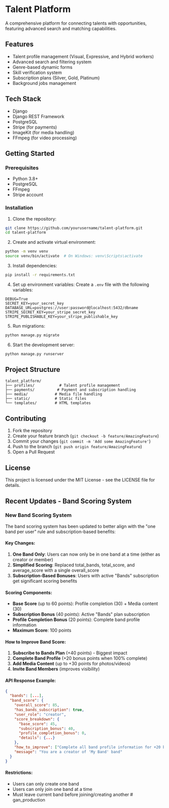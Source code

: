 # Talent Platform

A comprehensive platform for connecting talents with opportunities, featuring advanced search and matching capabilities.

## Features

- Talent profile management (Visual, Expressive, and Hybrid workers)
- Advanced search and filtering system
- Genre-based dynamic forms
- Skill verification system
- Subscription plans (Silver, Gold, Platinum)
- Background jobs management

## Tech Stack

- Django
- Django REST Framework
- PostgreSQL
- Stripe (for payments)
- ImageKit (for media handling)
- FFmpeg (for video processing)

## Getting Started

### Prerequisites

- Python 3.8+
- PostgreSQL
- FFmpeg
- Stripe account

### Installation

1. Clone the repository:
```bash
git clone https://github.com/yourusername/talent-platform.git
cd talent-platform
```

2. Create and activate virtual environment:
```bash
python -m venv venv
source venv/bin/activate  # On Windows: venv\Scripts\activate
```

3. Install dependencies:
```bash
pip install -r requirements.txt
```

4. Set up environment variables:
Create a `.env` file with the following variables:
```
DEBUG=True
SECRET_KEY=your_secret_key
DATABASE_URL=postgres://user:password@localhost:5432/dbname
STRIPE_SECRET_KEY=your_stripe_secret_key
STRIPE_PUBLISHABLE_KEY=your_stripe_publishable_key
```

5. Run migrations:
```bash
python manage.py migrate
```

6. Start the development server:
```bash
python manage.py runserver
```

## Project Structure

```
talent_platform/
├── profiles/           # Talent profile management
├── payments/          # Payment and subscription handling
├── media/            # Media file handling
├── static/           # Static files
└── templates/        # HTML templates
```

## Contributing

1. Fork the repository
2. Create your feature branch (`git checkout -b feature/AmazingFeature`)
3. Commit your changes (`git commit -m 'Add some AmazingFeature'`)
4. Push to the branch (`git push origin feature/AmazingFeature`)
5. Open a Pull Request

## License

This project is licensed under the MIT License - see the LICENSE file for details.

## Recent Updates - Band Scoring System

### New Band Scoring System
The band scoring system has been updated to better align with the "one band per user" rule and subscription-based benefits:

#### Key Changes:
1. **One Band Only**: Users can now only be in one band at a time (either as creator or member)
2. **Simplified Scoring**: Replaced total_bands, total_score, and average_score with a single overall_score
3. **Subscription-Based Bonuses**: Users with active "Bands" subscription get significant scoring benefits

#### Scoring Components:
- **Base Score** (up to 60 points): Profile completion (30) + Media content (30)
- **Subscription Bonus** (40 points): Active "Bands" plan subscription
- **Profile Completion Bonus** (20 points): Complete band profile information
- **Maximum Score**: 100 points

#### How to Improve Band Score:
1. **Subscribe to Bands Plan** (+40 points) - Biggest impact
2. **Complete Band Profile** (+20 bonus points when 100% complete)
3. **Add Media Content** (up to +30 points for photos/videos)
4. **Invite Band Members** (improves visibility)

#### API Response Example:
```json
{
  "bands": [...],
  "band_score": {
    "overall_score": 85,
    "has_bands_subscription": true,
    "user_role": "creator",
    "score_breakdown": {
      "base_score": 45,
      "subscription_bonus": 40,
      "profile_completion_bonus": 0,
      "details": {...}
    },
    "how_to_improve": ["Complete all band profile information for +20 bonus points"],
    "message": "You are a creator of 'My Band' band"
  }
}
```

#### Restrictions:
- Users can only create one band
- Users can only join one band at a time
- Must leave current band before joining/creating another #   g a n _ p r o d u c t i o n  
 